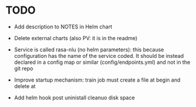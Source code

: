 
# TODO

- Add description to NOTES in Helm chart
- Delete external charts (also PV: it is in the readme)

- Service is called rasa-nlu (no helm parameters): this because configuration has the name of the service coded.
It should be instead declared in a config map or similar (config/endpoints.yml) and not in the git repo

- Improve startup mechanism: train job must create a file at begin and delete at

- Add helm hook post uninistall cleanuo disk space
